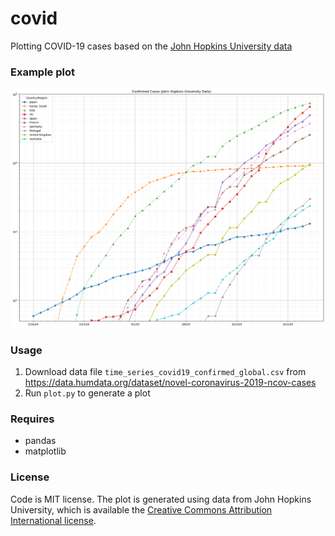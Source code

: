 # covid
Plotting COVID-19 cases based on the [John Hopkins University data](https://data.humdata.org/dataset/novel-coronavirus-2019-ncov-cases)

### Example plot

![cases](https://github.com/yewang/covid/blob/master/cases.png)

### Usage
1. Download data file `time_series_covid19_confirmed_global.csv` from https://data.humdata.org/dataset/novel-coronavirus-2019-ncov-cases
2. Run `plot.py` to generate a plot

### Requires
- pandas
- matplotlib

### License

Code is MIT license. The plot is generated using data from John Hopkins University, which is available the [Creative Commons Attribution International license](https://creativecommons.org/licenses/by/4.0/).
